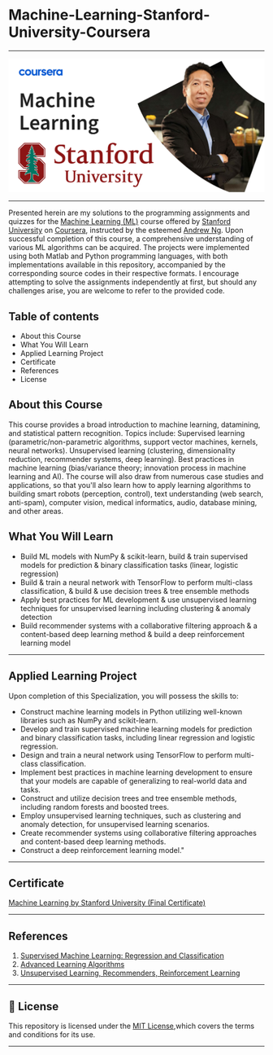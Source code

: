 # Machine-Learning-Stanford-University-Coursera

-------------------------------------------------------------------------------------------

<p align="center"><img width="auto" src="https://github.com/TheKidPadra/Machine-Learning-Stanford-University-Coursera/blob/main/Assets/banner.png" /></p>

-------------------------------------------------------------------------------------------


Presented herein are my solutions to the programming assignments and quizzes for the [Machine Learning (ML)](https://www.coursera.org/learn/machine-learning) course offered by [Stanford University](https://www.stanford.edu/) on [Coursera](https://www.coursera.org), instructed by the esteemed [Andrew Ng](https://www.andrewng.org/). Upon successful completion of this course, a comprehensive understanding of various ML algorithms can be acquired. The projects were implemented using both Matlab and Python programming languages, with both implementations available in this repository, accompanied by the corresponding source codes in their respective formats. I encourage attempting to solve the assignments independently at first, but should any challenges arise, you are welcome to refer to the provided code.


## Table of contents

* About this Course
* What You Will Learn
* Applied Learning Project
* Certificate
* References
* License

## About this Course

This course provides a broad introduction to machine learning, datamining, and statistical pattern recognition. Topics include: Supervised learning (parametric/non-parametric algorithms, support vector machines, kernels, neural networks). Unsupervised learning (clustering, dimensionality reduction, recommender systems, deep learning). Best practices in machine learning (bias/variance theory; innovation process in machine learning and AI). The course will also draw from numerous case studies and applications, so that you'll also learn how to apply learning algorithms to building smart robots (perception, control), text understanding (web search, anti-spam), computer vision, medical informatics, audio, database mining, and other areas.

## What You Will Learn

- Build ML models with NumPy & scikit-learn, build & train supervised models for prediction & binary classification tasks (linear, logistic regression)
- Build & train a neural network with TensorFlow to perform multi-class classification, & build & use decision trees & tree ensemble methods
- Apply best practices for ML development & use unsupervised learning techniques for unsupervised learning including clustering & anomaly detection
- Build recommender systems with a collaborative filtering approach & a content-based deep learning method & build a deep reinforcement learning model

-------------
## Applied Learning Project

Upon completion of this Specialization, you will possess the skills to:
- Construct machine learning models in Python utilizing well-known libraries such as NumPy and scikit-learn.
- Develop and train supervised machine learning models for prediction and binary classification tasks, including linear regression and logistic regression.
- Design and train a neural network using TensorFlow to perform multi-class classification.
- Implement best practices in machine learning development to ensure that your models are capable of generalizing to real-world data and tasks.
- Construct and utilize decision trees and tree ensemble methods, including random forests and boosted trees.
- Employ unsupervised learning techniques, such as clustering and anomaly detection, for unsupervised learning scenarios.
- Create recommender systems using collaborative filtering approaches and content-based deep learning methods.
- Construct a deep reinforcement learning model."

--------------------------------------------------------------------------------------------------------------

## Certificate

[Machine Learning by Stanford University (Final Certificate)](https://coursera.org/share/cc2fa4aa9e8771417eac7a0515b480cd)

--------------------------------------------------------------------------------------------------------------

## References
1. [Supervised Machine Learning: Regression and Classification](https://www.coursera.org/learn/machine-learning?specialization=machine-learning-introduction)
2. [Advanced Learning Algorithms](https://www.coursera.org/learn/advanced-learning-algorithms?specialization=machine-learning-introduction)
3. [Unsupervised Learning, Recommenders, Reinforcement Learning](https://www.coursera.org/learn/unsupervised-learning-recommenders-reinforcement-learning?specialization=machine-learning-introduction)

----------------------------------------------------------------------------------------------------------------
 
## 📝 License
This repository is licensed under the [MIT License](https://opensource.org/licenses/MIT),which covers the terms and conditions for its use.
 
-----------------------------------------------------------------------------------------------------------------











